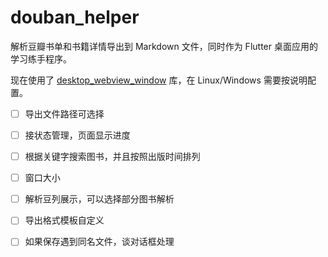 # douban_helper

解析豆瓣书单和书籍详情导出到 Markdown 文件，同时作为 Flutter 桌面应用的学习练手程序。

现在使用了 [desktop_webview_window](https://pub.dev/packages/desktop_webview_window) 库，在 Linux/Windows 需要按说明配置。

- [ ] 导出文件路径可选择
- [ ] 接状态管理，页面显示进度
- [ ] 根据关键字搜索图书，并且按照出版时间排列
- [ ] 窗口大小
- [ ] 解析豆列展示，可以选择部分图书解析
- [ ] 导出格式模板自定义
- [ ] 如果保存遇到同名文件，谈对话框处理

